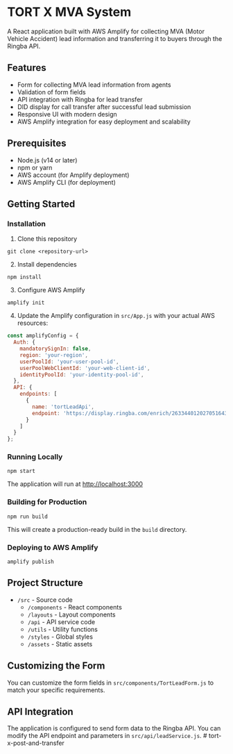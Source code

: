 # TORT X MVA System

A React application built with AWS Amplify for collecting MVA (Motor Vehicle Accident) lead information and transferring it to buyers through the Ringba API.

## Features

- Form for collecting MVA lead information from agents
- Validation of form fields
- API integration with Ringba for lead transfer
- DID display for call transfer after successful lead submission
- Responsive UI with modern design
- AWS Amplify integration for easy deployment and scalability

## Prerequisites

- Node.js (v14 or later)
- npm or yarn
- AWS account (for Amplify deployment)
- AWS Amplify CLI (for deployment)

## Getting Started

### Installation

1. Clone this repository
```
git clone <repository-url>
```

2. Install dependencies
```
npm install
```

3. Configure AWS Amplify
```
amplify init
```

4. Update the Amplify configuration in `src/App.js` with your actual AWS resources:
```javascript
const amplifyConfig = {
  Auth: {
    mandatorySignIn: false,
    region: 'your-region',
    userPoolId: 'your-user-pool-id',
    userPoolWebClientId: 'your-web-client-id',
    identityPoolId: 'your-identity-pool-id',
  },
  API: {
    endpoints: [
      {
        name: 'tortLeadApi',
        endpoint: 'https://display.ringba.com/enrich/263344012027051643'
      }
    ]
  }
};
```

### Running Locally

```
npm start
```

The application will run at [http://localhost:3000](http://localhost:3000)

### Building for Production

```
npm run build
```

This will create a production-ready build in the `build` directory.

### Deploying to AWS Amplify

```
amplify publish
```

## Project Structure

- `/src` - Source code
  - `/components` - React components
  - `/layouts` - Layout components
  - `/api` - API service code
  - `/utils` - Utility functions
  - `/styles` - Global styles
  - `/assets` - Static assets

## Customizing the Form

You can customize the form fields in `src/components/TortLeadForm.js` to match your specific requirements.

## API Integration

The application is configured to send form data to the Ringba API. You can modify the API endpoint and parameters in `src/api/leadService.js`. # tort-x-post-and-transfer
